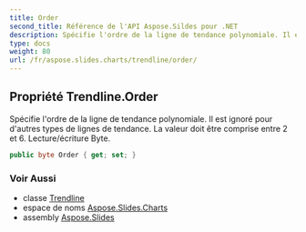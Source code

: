 ```yaml
---
title: Order
second_title: Référence de l'API Aspose.Sildes pour .NET
description: Spécifie l'ordre de la ligne de tendance polynomiale. Il est ignoré pour d'autres types de lignes de tendance. La valeur doit être comprise entre 2 et 6. Lecture/écriture Byte.
type: docs
weight: 80
url: /fr/aspose.slides.charts/trendline/order/
---
```


## Propriété Trendline.Order

Spécifie l'ordre de la ligne de tendance polynomiale. Il est ignoré pour d'autres types de lignes de tendance. La valeur doit être comprise entre 2 et 6. Lecture/écriture Byte.

```csharp
public byte Order { get; set; }
```

### Voir Aussi

* classe [Trendline](../../trendline)
* espace de noms [Aspose.Slides.Charts](../../trendline)
* assembly [Aspose.Slides](../../../)

<!-- NE PAS ÉDITER : généré par xmldocmd pour Aspose.Slides.dll -->
